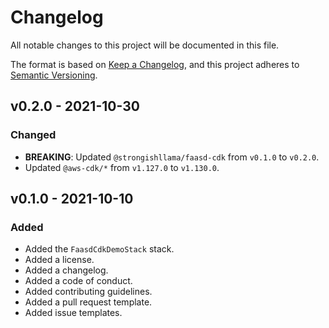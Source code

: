 # Changelog

All notable changes to this project will be documented in this file.

The format is based on [Keep a Changelog](https://keepachangelog.com/en/1.0.0/), and this project adheres to [Semantic Versioning](https://semver.org/spec/v2.0.0.html).

## v0.2.0 - 2021-10-30
### Changed
* **BREAKING**: Updated ```@strongishllama/faasd-cdk``` from ```v0.1.0``` to ```v0.2.0```.
* Updated ```@aws-cdk/*``` from ```v1.127.0``` to ```v1.130.0```.

## v0.1.0 - 2021-10-10
### Added
* Added the ```FaasdCdkDemoStack``` stack.
* Added a license.
* Added a changelog.
* Added a code of conduct.
* Added contributing guidelines.
* Added a pull request template.
* Added issue templates.
